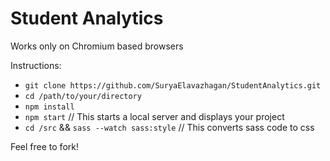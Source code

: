 # Student Analytics

Works only on Chromium based browsers

Instructions:

- `git clone https://github.com/SuryaElavazhagan/StudentAnalytics.git`
- `cd /path/to/your/directory`
- `npm install`
- `npm start` // This starts a local server and displays your project
- `cd /src` && `sass --watch sass:style` // This converts sass code to css

Feel free to fork!
